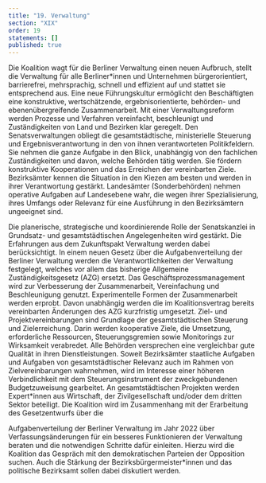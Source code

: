 ```yaml
---
title: "19. Verwaltung"
section: "XIX"
order: 19
statements: []
published: true
---
```

Die Koalition wagt für die Berliner Verwaltung einen neuen Aufbruch, stellt die Verwaltung für
alle Berliner*innen und Unternehmen bürgerorientiert, barrierefrei, mehrsprachig, schnell und
effizient auf und stattet sie entsprechend aus. Eine neue Führungskultur ermöglicht den
Beschäftigten eine konstruktive, wertschätzende, ergebnisorientierte, behörden- und
ebenenübergreifende Zusammenarbeit.
Mit einer Verwaltungsreform werden Prozesse und Verfahren vereinfacht, beschleunigt und
Zuständigkeiten von Land und Bezirken klar geregelt. Den Senatsverwaltungen obliegt die
gesamtstädtische, ministerielle Steuerung und Ergebnisverantwortung in den von ihnen
verantworteten Politikfeldern. Sie nehmen die ganze Aufgabe in den Blick, unabhängig von
den fachlichen Zuständigkeiten und davon, welche Behörden tätig werden. Sie fördern
konstruktive Kooperationen und das Erreichen der vereinbarten Ziele. Bezirksämter kennen
die Situation in den Kiezen am besten und werden in ihrer Verantwortung gestärkt.
Landesämter (Sonderbehörden) nehmen operative Aufgaben auf Landesebene wahr, die
wegen ihrer Spezialisierung, ihres Umfangs oder Relevanz für eine Ausführung in den
Bezirksämtern ungeeignet sind.

Die planerische, strategische und koordinierende Rolle der Senatskanzlei in Grundsatz-
und gesamtstädtischen Angelegenheiten wird gestärkt. Die Erfahrungen aus dem
Zukunftspakt Verwaltung werden dabei berücksichtigt.
In einem neuen Gesetz über die Aufgabenverteilung der Berliner Verwaltung werden die
Verantwortlichkeiten der Verwaltung festgelegt, welches vor allem das bisherige Allgemeine
Zuständigkeitsgesetz (AZG) ersetzt. Das Geschäftsprozessmanagement wird zur
Verbesserung der Zusammenarbeit, Vereinfachung und Beschleunigung genutzt.
Experimentelle Formen der Zusammenarbeit werden erprobt. Davon unabhängig werden die
im Koalitionsvertrag bereits vereinbarten Änderungen des AZG kurzfristig umgesetzt.
Ziel- und Projektvereinbarungen sind Grundlage der gesamtstädtischen Steuerung und
Zielerreichung. Darin werden kooperative Ziele, die Umsetzung, erforderliche Ressourcen,
Steuerungsgremien sowie Monitorings zur Wirksamkeit verabredet. Alle Behörden
versprechen eine vergleichbar gute Qualität in ihren Dienstleistungen. Soweit Bezirksämter
staatliche Aufgaben und Aufgaben von gesamtstädtischer Relevanz auch im Rahmen von
Zielvereinbarungen wahrnehmen, wird im Interesse einer höheren Verbindlichkeit mit dem
Steuerungsinstrument der zweckgebundenen Budgetzuweisung gearbeitet. An
gesamtstädtischen Projekten werden Expert*innen aus Wirtschaft, der Zivilgesellschaft
und/oder dem dritten Sektor beteiligt.
Die Koalition wird im Zusammenhang mit der Erarbeitung des Gesetzentwurfs über die


Aufgabenverteilung der Berliner Verwaltung im Jahr 2022 über Verfassungsänderungen für
ein besseres Funktionieren der Verwaltung beraten und die notwendigen Schritte dafür
einleiten. Hierzu wird die Koalition das Gespräch mit den demokratischen Parteien der
Opposition suchen. Auch die Stärkung der Bezirksbürgermeister*innen und das politische
Bezirksamt sollen dabei diskutiert werden.
